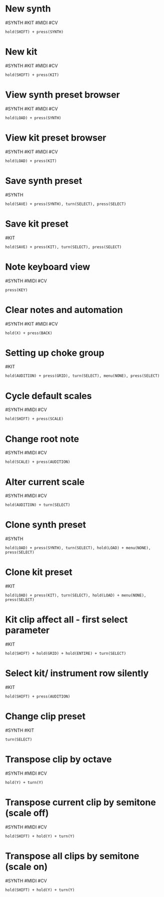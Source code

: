 # New synth
    
#SYNTH #KIT #MIDI #CV

```shortcut
hold(SHIFT) + press(SYNTH)
```


# New kit
    
#SYNTH #KIT #MIDI #CV

```shortcut
hold(SHIFT) + press(KIT)
```


# View synth preset browser
    
#SYNTH #KIT #MIDI #CV

```shortcut
hold(LOAD) + press(SYNTH)
```


# View kit preset browser
    
#SYNTH #KIT #MIDI #CV

```shortcut
hold(LOAD) + press(KIT)
```


# Save synth preset
    
#SYNTH

```shortcut
hold(SAVE) + press(SYNTH), turn(SELECT), press(SELECT)
```


# Save kit preset
    
#KIT

```shortcut
hold(SAVE) + press(KIT), turn(SELECT), press(SELECT)
```


# Note keyboard view
    
#SYNTH #MIDI #CV

```shortcut
press(KEY)
```


# Clear notes and automation
    
#SYNTH #KIT #MIDI #CV

```shortcut
hold(X) + press(BACK)
```


# Setting up choke group
    
#KIT

```shortcut
hold(AUDITION) + press(GRID), turn(SELECT), menu(NONE), press(SELECT)
```


# Cycle default scales
    
#SYNTH #MIDI #CV

```shortcut
hold(SHIFT) + press(SCALE)
```


# Change root note
    
#SYNTH #MIDI #CV

```shortcut
hold(SCALE) + press(AUDITION)
```


# Alter current scale
    
#SYNTH #MIDI #CV

```shortcut
hold(AUDITION) + turn(SELECT)
```


# Clone synth preset
    
#SYNTH

```shortcut
hold(LOAD) + press(SYNTH), turn(SELECT), hold(LOAD) + menu(NONE), press(SELECT)
```


# Clone kit preset
    
#KIT

```shortcut
hold(LOAD) + press(KIT), turn(SELECT), hold(LOAD) + menu(NONE), press(SELECT)
```


# Kit clip affect all - first select parameter
    
#KIT

```shortcut
hold(SHIFT) + hold(GRID) + hold(ENTIRE) + turn(SELECT)
```


# Select kit/ instrument row silently
    
#KIT

```shortcut
hold(SHIFT) + press(AUDITION)
```


# Change clip preset
    
#SYNTH #KIT

```shortcut
turn(SELECT)
```


# Transpose clip by octave
    
#SYNTH #MIDI #CV

```shortcut
hold(Y) + turn(Y)
```


# Transpose current clip by semitone (scale off)
    
#SYNTH #MIDI #CV

```shortcut
hold(SHIFT) + hold(Y) + turn(Y)
```


# Transpose all clips by semitone (scale on)
    
#SYNTH #MIDI #CV

```shortcut
hold(SHIFT) + hold(Y) + turn(Y)
```


